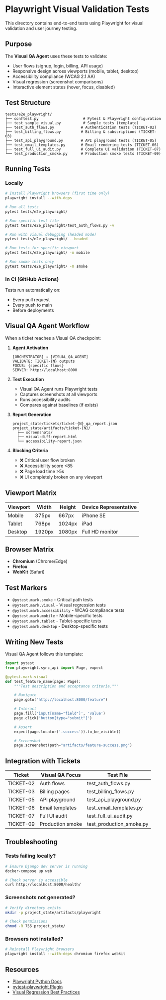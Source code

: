 # Playwright Visual Validation Tests

This directory contains end-to-end tests using Playwright for visual validation and user journey testing.

## Purpose

The **Visual QA Agent** uses these tests to validate:
- User flows (signup, login, billing, API usage)
- Responsive design across viewports (mobile, tablet, desktop)
- Accessibility compliance (WCAG 2.1 AA)
- Visual regression (screenshot comparisons)
- Interactive element states (hover, focus, disabled)

## Test Structure

```
tests/e2e_playwright/
├── conftest.py                    # Pytest & Playwright configuration
├── test_sample_visual.py          # Sample tests (template)
├── test_auth_flows.py            # Authentication tests (TICKET-02)
├── test_billing_flows.py         # Billing & subscriptions (TICKET-03)
├── test_api_playground.py        # API playground tests (TICKET-05)
├── test_email_templates.py       # Email rendering tests (TICKET-06)
├── test_full_ui_audit.py         # Complete UI validation (TICKET-07)
└── test_production_smoke.py      # Production smoke tests (TICKET-09)
```

## Running Tests

### Locally
```bash
# Install Playwright browsers (first time only)
playwright install --with-deps

# Run all tests
pytest tests/e2e_playwright/

# Run specific test file
pytest tests/e2e_playwright/test_auth_flows.py -v

# Run with visual debugging (headed mode)
pytest tests/e2e_playwright/ --headed

# Run tests for specific viewport
pytest tests/e2e_playwright/ -m mobile

# Run smoke tests only
pytest tests/e2e_playwright/ -m smoke
```

### In CI (GitHub Actions)
Tests run automatically on:
- Every pull request
- Every push to main
- Before deployments

## Visual QA Agent Workflow

When a ticket reaches a Visual QA checkpoint:

1. **Agent Activation**
   ```
   [ORCHESTRATOR] → [VISUAL_QA_AGENT]
   VALIDATE: TICKET-{N} outputs
   FOCUS: {specific flows}
   SERVER: http://localhost:8000
   ```

2. **Test Execution**
   - Visual QA Agent runs Playwright tests
   - Captures screenshots at all viewports
   - Runs accessibility audits
   - Compares against baselines (if exists)

3. **Report Generation**
   ```
   project_state/tickets/ticket-{N}_qa_report.json
   project_state/artifacts/ticket-{N}/
     ├── screenshots/
     ├── visual-diff-report.html
     └── accessibility-report.json
   ```

4. **Blocking Criteria**
   - ❌ Critical user flow broken
   - ❌ Accessibility score <85
   - ❌ Page load time >5s
   - ❌ UI completely broken on any viewport

## Viewport Matrix

| Viewport | Width | Height | Device Representative |
|----------|-------|--------|----------------------|
| Mobile   | 375px | 667px  | iPhone SE            |
| Tablet   | 768px | 1024px | iPad                 |
| Desktop  | 1920px| 1080px | Full HD monitor      |

## Browser Matrix

- **Chromium** (Chrome/Edge)
- **Firefox**
- **WebKit** (Safari)

## Test Markers

- `@pytest.mark.smoke` - Critical path tests
- `@pytest.mark.visual` - Visual regression tests
- `@pytest.mark.accessibility` - WCAG compliance tests
- `@pytest.mark.mobile` - Mobile-specific tests
- `@pytest.mark.tablet` - Tablet-specific tests
- `@pytest.mark.desktop` - Desktop-specific tests

## Writing New Tests

Visual QA Agent follows this template:

```python
import pytest
from playwright.sync_api import Page, expect

@pytest.mark.visual
def test_feature_name(page: Page):
    """Test description and acceptance criteria."""

    # Navigate
    page.goto("http://localhost:8000/feature")

    # Interact
    page.fill('input[name="field"]', 'value')
    page.click('button[type="submit"]')

    # Assert
    expect(page.locator('.success')).to_be_visible()

    # Screenshot
    page.screenshot(path="artifacts/feature-success.png")
```

## Integration with Tickets

| Ticket | Visual QA Focus | Test File |
|--------|----------------|-----------|
| TICKET-02 | Auth flows | test_auth_flows.py |
| TICKET-03 | Billing pages | test_billing_flows.py |
| TICKET-05 | API playground | test_api_playground.py |
| TICKET-06 | Email templates | test_email_templates.py |
| TICKET-07 | Full UI audit | test_full_ui_audit.py |
| TICKET-09 | Production smoke | test_production_smoke.py |

## Troubleshooting

### Tests failing locally?
```bash
# Ensure Django dev server is running
docker-compose up web

# Check server is accessible
curl http://localhost:8000/health/
```

### Screenshots not generated?
```bash
# Verify directory exists
mkdir -p project_state/artifacts/playwright

# Check permissions
chmod -R 755 project_state/
```

### Browsers not installed?
```bash
# Reinstall Playwright browsers
playwright install --with-deps chromium firefox webkit
```

## Resources

- [Playwright Python Docs](https://playwright.dev/python/)
- [pytest-playwright Plugin](https://github.com/microsoft/playwright-pytest)
- [Visual Regression Best Practices](https://playwright.dev/docs/test-snapshots)

